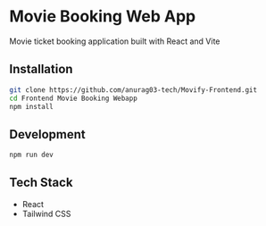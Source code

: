 # Movie Booking Web App

Movie ticket booking application built with React and Vite

## Installation

```bash
git clone https://github.com/anurag03-tech/Movify-Frontend.git
cd Frontend Movie Booking Webapp
npm install
```
## Development
```bash
npm run dev
```
## Tech Stack

- React
- Tailwind CSS



